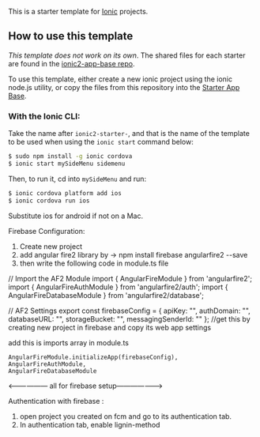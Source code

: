 This is a starter template for [Ionic](http://ionicframework.com/docs/) projects.

## How to use this template

*This template does not work on its own*. The shared files for each starter are found in the [ionic2-app-base repo](https://github.com/ionic-team/ionic2-app-base).

To use this template, either create a new ionic project using the ionic node.js utility, or copy the files from this repository into the [Starter App Base](https://github.com/ionic-team/ionic2-app-base).

### With the Ionic CLI:

Take the name after `ionic2-starter-`, and that is the name of the template to be used when using the `ionic start` command below:

```bash
$ sudo npm install -g ionic cordova
$ ionic start mySideMenu sidemenu
```

Then, to run it, cd into `mySideMenu` and run:

```bash
$ ionic cordova platform add ios
$ ionic cordova run ios
```

Substitute ios for android if not on a Mac.

Firebase Configuration:

1. Create new project
2. add angular fire2 library by -> npm install firebase angularfire2 --save
3. then write the following code in module.ts file


// Import the AF2 Module
import { AngularFireModule } from 'angularfire2';
import { AngularFireAuthModule } from 'angularfire2/auth';
import { AngularFireDatabaseModule } from 'angularfire2/database';

// AF2 Settings
export const firebaseConfig = {
  apiKey: "",
  authDomain: "",
  databaseURL: "",
  storageBucket: "",
  messagingSenderId: ""
}; //get this by creating new project in firebase and copy its web app settings 

add this is imports array in module.ts

    AngularFireModule.initializeApp(firebaseConfig),
    AngularFireAuthModule,
    AngularFireDatabaseModule

<—————— all for firebase setup——————->

Authentication with firebase :

1. open project you created on fcm and go to its authentication tab.
2. In authentication tab, enable lignin-method

